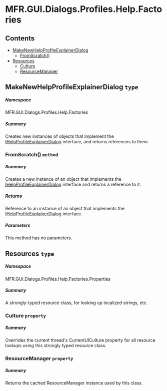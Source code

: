 <a name='assembly'></a>
# MFR.GUI.Dialogs.Profiles.Help.Factories

## Contents

- [MakeNewHelpProfileExplainerDialog](#T-MFR-GUI-Dialogs-Profiles-Help-Factories-MakeNewHelpProfileExplainerDialog 'MFR.GUI.Dialogs.Profiles.Help.Factories.MakeNewHelpProfileExplainerDialog')
  - [FromScratch()](#M-MFR-GUI-Dialogs-Profiles-Help-Factories-MakeNewHelpProfileExplainerDialog-FromScratch 'MFR.GUI.Dialogs.Profiles.Help.Factories.MakeNewHelpProfileExplainerDialog.FromScratch')
- [Resources](#T-MFR-GUI-Dialogs-Profiles-Help-Factories-Properties-Resources 'MFR.GUI.Dialogs.Profiles.Help.Factories.Properties.Resources')
  - [Culture](#P-MFR-GUI-Dialogs-Profiles-Help-Factories-Properties-Resources-Culture 'MFR.GUI.Dialogs.Profiles.Help.Factories.Properties.Resources.Culture')
  - [ResourceManager](#P-MFR-GUI-Dialogs-Profiles-Help-Factories-Properties-Resources-ResourceManager 'MFR.GUI.Dialogs.Profiles.Help.Factories.Properties.Resources.ResourceManager')

<a name='T-MFR-GUI-Dialogs-Profiles-Help-Factories-MakeNewHelpProfileExplainerDialog'></a>
## MakeNewHelpProfileExplainerDialog `type`

##### Namespace

MFR.GUI.Dialogs.Profiles.Help.Factories

##### Summary

Creates new instances of objects that implement the
[IHelpProfileExplainerDialog](#T-MFR-GUI-Dialogs-Interfaces-IHelpProfileExplainerDialog 'MFR.GUI.Dialogs.Interfaces.IHelpProfileExplainerDialog')
interface, and returns references to them.

<a name='M-MFR-GUI-Dialogs-Profiles-Help-Factories-MakeNewHelpProfileExplainerDialog-FromScratch'></a>
### FromScratch() `method`

##### Summary

Creates a new instance of an object that implements the
[IHelpProfileExplainerDialog](#T-MFR-GUI-Dialogs-Interfaces-IHelpProfileExplainerDialog 'MFR.GUI.Dialogs.Interfaces.IHelpProfileExplainerDialog')
interface and returns a reference to it.

##### Returns

Reference to an instance of an object that implements the
[IHelpProfileExplainerDialog](#T-MFR-GUI-Dialogs-Interfaces-IHelpProfileExplainerDialog 'MFR.GUI.Dialogs.Interfaces.IHelpProfileExplainerDialog')
interface.

##### Parameters

This method has no parameters.

<a name='T-MFR-GUI-Dialogs-Profiles-Help-Factories-Properties-Resources'></a>
## Resources `type`

##### Namespace

MFR.GUI.Dialogs.Profiles.Help.Factories.Properties

##### Summary

A strongly-typed resource class, for looking up localized strings, etc.

<a name='P-MFR-GUI-Dialogs-Profiles-Help-Factories-Properties-Resources-Culture'></a>
### Culture `property`

##### Summary

Overrides the current thread's CurrentUICulture property for all
  resource lookups using this strongly typed resource class.

<a name='P-MFR-GUI-Dialogs-Profiles-Help-Factories-Properties-Resources-ResourceManager'></a>
### ResourceManager `property`

##### Summary

Returns the cached ResourceManager instance used by this class.
